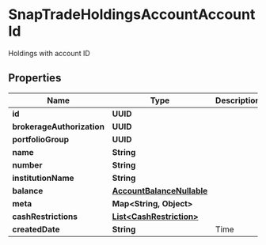 

# SnapTradeHoldingsAccountAccountId

Holdings with account ID

## Properties

| Name | Type | Description | Notes |
|------------ | ------------- | ------------- | -------------|
|**id** | **UUID** |  |  [optional] |
|**brokerageAuthorization** | **UUID** |  |  [optional] |
|**portfolioGroup** | **UUID** |  |  [optional] |
|**name** | **String** |  |  [optional] |
|**number** | **String** |  |  [optional] |
|**institutionName** | **String** |  |  [optional] |
|**balance** | [**AccountBalanceNullable**](AccountBalanceNullable.md) |  |  [optional] |
|**meta** | **Map&lt;String, Object&gt;** |  |  [optional] |
|**cashRestrictions** | [**List&lt;CashRestriction&gt;**](CashRestriction.md) |  |  [optional] |
|**createdDate** | **String** | Time |  [optional] |



